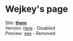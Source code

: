 # Wejkey's page

Site: __[there](https://wejkey.github.io)__ <br>
Version: [here](https://github.com/wejkey/wejkey.github.io/blob/main/VERSIONS.md) - Disabled <br>
Preview: [see](https://wejkey.github.io/preview/) - Removed
